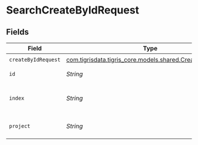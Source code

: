 # SearchCreateByIdRequest


## Fields

| Field                                                                                                  | Type                                                                                                   | Required                                                                                               | Description                                                                                            |
| ------------------------------------------------------------------------------------------------------ | ------------------------------------------------------------------------------------------------------ | ------------------------------------------------------------------------------------------------------ | ------------------------------------------------------------------------------------------------------ |
| `createByIdRequest`                                                                                    | [com.tigrisdata.tigris_core.models.shared.CreateByIdRequest](../../models/shared/CreateByIdRequest.md) | :heavy_check_mark:                                                                                     | N/A                                                                                                    |
| `id`                                                                                                   | *String*                                                                                               | :heavy_check_mark:                                                                                     | document id.                                                                                           |
| `index`                                                                                                | *String*                                                                                               | :heavy_check_mark:                                                                                     | index name where to create document.                                                                   |
| `project`                                                                                              | *String*                                                                                               | :heavy_check_mark:                                                                                     | Tigris project name.                                                                                   |